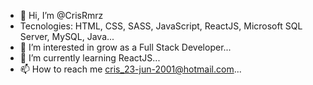 - 👋 Hi, I’m @CrisRmrz
- Tecnologies: HTML, CSS, SASS, JavaScript, ReactJS, Microsoft SQL Server, MySQL, Java...
- 👀 I’m interested in grow as a Full Stack Developer...
- 🌱 I’m currently learning ReactJS...
- 📫 How to reach me cris_23-jun-2001@hotmail.com...


